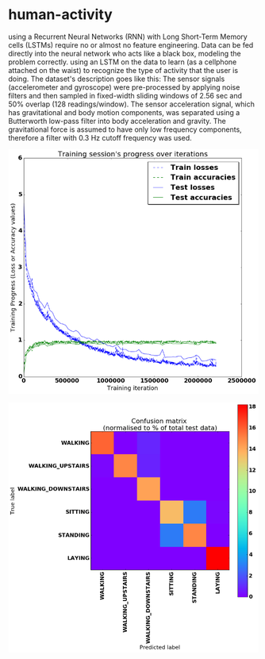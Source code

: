 # human-activity
using a Recurrent Neural Networks (RNN) with Long Short-Term Memory cells (LSTMs) require no or almost no feature engineering. Data can be fed directly into the neural network who acts like a black box, modeling the problem correctly.
using an LSTM on the data to learn (as a cellphone attached on the waist) to recognize the type of activity that the user is doing. The dataset's description goes like this: The sensor signals (accelerometer and gyroscope) were pre-processed by applying noise filters and then sampled in fixed-width sliding windows of 2.56 sec and 50% overlap (128 readings/window). The sensor acceleration signal, which has gravitational and body motion components, was separated using a Butterworth low-pass filter into body acceleration and gravity. The gravitational force is assumed to have only low frequency components, therefore a filter with 0.3 Hz cutoff frequency was used.


![alt text](https://github.com/sanjay-810/human-activity/blob/main/images/graph.png?raw=true)


![alt text](https://github.com/sanjay-810/human-activity/blob/main/images/graph1.png?raw=true)
